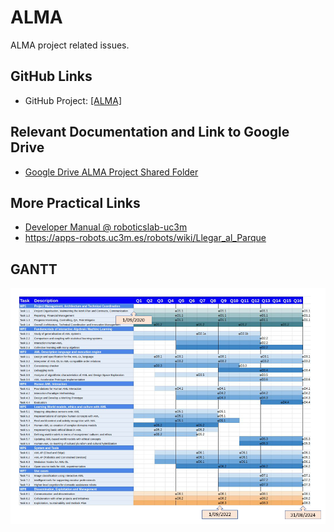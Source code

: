 # ALMA

ALMA project related issues.

## GitHub Links

- GitHub Project: [[ALMA]](https://github.com/orgs/roboticslab-uc3m/projects/16)

## Relevant Documentation and Link to Google Drive

- [Google Drive ALMA Project Shared Folder](https://drive.google.com/drive/folders/12gVnLVBIIaBld_8TJTCjapbNA4UfWHXt)

## More Practical Links

- [Developer Manual @ roboticslab-uc3m](https://robots.uc3m.es/developer-manual)
- <https://apps-robots.uc3m.es/robots/wiki/Llegar_al_Parque>

## GANTT

![fig/alma-gantt.png](fig/alma-gantt.png)
